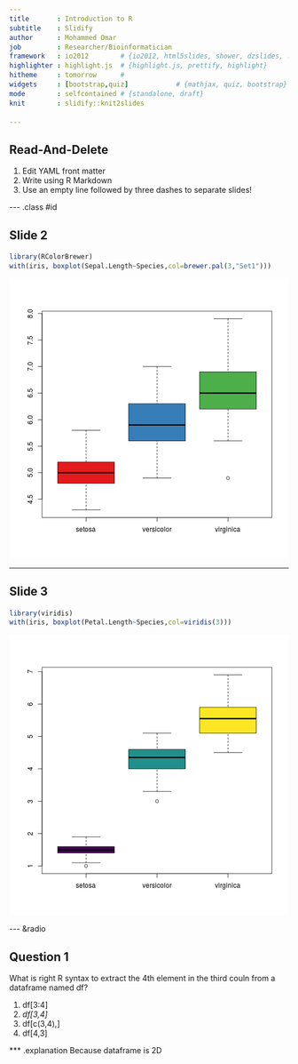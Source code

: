 ```yaml
---
title       : Introduction to R
subtitle    : Slidify
author      : Mohammed Omar
job         : Researcher/Bioinformatician
framework   : io2012        # {io2012, html5slides, shower, dzslides, ...}
highlighter : highlight.js  # {highlight.js, prettify, highlight}
hitheme     : tomorrow      # 
widgets     : [bootstrap,quiz]            # {mathjax, quiz, bootstrap}
mode        : selfcontained # {standalone, draft}
knit        : slidify::knit2slides

---
```


## Read-And-Delete

1. Edit YAML front matter
2. Write using R Markdown
3. Use an empty line followed by three dashes to separate slides!

--- .class #id 

## Slide 2

 

```r
library(RColorBrewer)
with(iris, boxplot(Sepal.Length~Species,col=brewer.pal(3,"Set1")))
```

![plot of chunk unnamed-chunk-1](assets/fig/unnamed-chunk-1-1.png)

---

## Slide 3


```r
library(viridis)
with(iris, boxplot(Petal.Length~Species,col=viridis(3)))
```

![plot of chunk unnamed-chunk-2](assets/fig/unnamed-chunk-2-1.png)

--- &radio

## Question 1

What is right R syntax to extract the 4th element in the third couln from a dataframe named df?

1.  df[3:4]  
2.  _df[3,4]_   
3.  df[c(3,4),]  
4.  df[4,3]  

*** .explanation 
Because dataframe is 2D 


